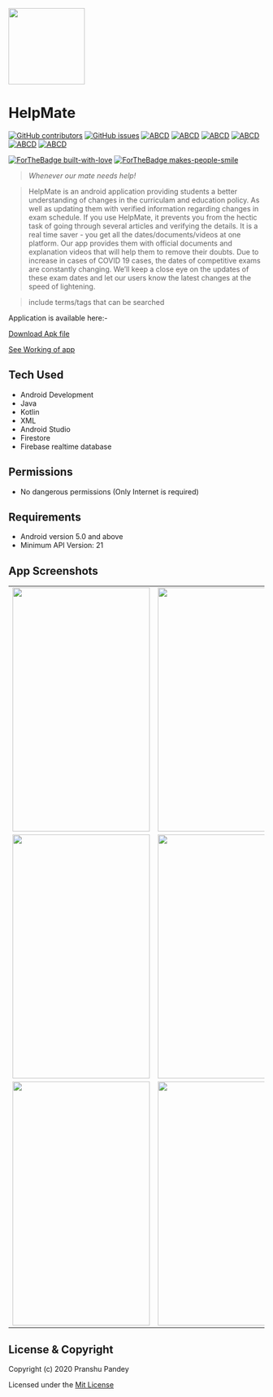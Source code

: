 

<a href="http://fvcproductions.com"><img src="https://user-images.githubusercontent.com/61552810/89718720-ba501900-d9de-11ea-8365-d0d8992f97a5.png" width="150" height="150"></a>



# HelpMate

[![GitHub contributors](https://img.shields.io/github/contributors/Naereen/StrapDown.js.svg)](https://github.com/HAC-2020/Aimers/contributors/)     [![GitHub issues](https://img.shields.io/github/issues/HAC-2020/Aimers)](https://github.com/HAC-2020/Aimers/issues/)      [![ABCD](https://img.shields.io/badge/development-passing-brightgreen)](https://img.shields.io/badge/development-passing-brightgreen) 
[![ABCD](https://img.shields.io/badge/App-Sample-yellow)](https://img.shields.io/badge/App-Sample-yellow) 
[![ABCD](https://img.shields.io/badge/repo%20size-6.02MB-blue)](https://img.shields.io/badge/repo%20size-6.02MB-blue) 
[![ABCD](https://img.shields.io/badge/Min%20API-21-blue)](https://img.shields.io/badge/Min%20API-21-blue/) 
[![ABCD](https://img.shields.io/badge/Max%20API-29-red)](https://img.shields.io/badge/Max%20API-29-red) 
[![ABCD](https://img.shields.io/badge/License-MIT%20License-orange)](https://img.shields.io/badge/License-MIT%20License-orange) <p></p>
[![ForTheBadge built-with-love](http://ForTheBadge.com/images/badges/built-with-love.svg)](https://github.com/HAC-2020/Aimers)
[![ForTheBadge makes-people-smile](http://ForTheBadge.com/images/badges/makes-people-smile.svg)](http://ForTheBadge.com)

> <i>Whenever our mate needs help!</i>

> HelpMate is an android application providing students a better understanding of changes in the curriculam and education policy. As well as updating them with verified information regarding changes in exam schedule.
If you use HelpMate, it prevents you from the hectic task of going through several articles and verifying the details. It is a real time saver - you get all the dates/documents/videos at one platform.
Our app provides them with official documents and explanation videos that will help them to remove their doubts.
Due to increase in cases of COVID 19 cases, the dates of competitive exams are constantly changing. We’ll keep a close eye on the updates of these exam dates and let our users know the latest changes at the speed of lightening. 


> include terms/tags that can be searched

<p>Application is available here:-</p>
<p></p>
<p><a href="https://drive.google.com/file/d/12H5oHUxuQaRF6qEzm-NPzT__FL0wGR23/view?usp=sharing">Download Apk file</a></p>
<p><a href="https://youtu.be/oV6Coxncqgc">See Working of app</a></p>

## Tech Used

- Android Development
- Java
- Kotlin
- XML
- Android Studio
- Firestore
- Firebase realtime database


## Permissions

- No dangerous permissions (Only Internet is required)

## Requirements

- Android version 5.0 and above
- Minimum API Version: 21

## App Screenshots

<table>
  <tr>
    <td><img src="https://user-images.githubusercontent.com/61552810/89718018-8de5ce00-d9d9-11ea-8d74-aa20c6e10fb4.png" width=270 height=480></td>
    <td><img src="https://user-images.githubusercontent.com/61552810/89718030-a3f38e80-d9d9-11ea-9c23-3249f4f676f7.png" width=270 height=480></td>
    <td><img src="https://user-images.githubusercontent.com/61552810/89718043-bd94d600-d9d9-11ea-97ba-1313368d209f.png" width=270 height=480></td>
  </tr>
  <tr>
    <td><img src="https://user-images.githubusercontent.com/61552810/89718187-b3270c00-d9da-11ea-99e2-58e3ace6f953.png" width=270 height=480></td>
    <td><img src="https://user-images.githubusercontent.com/61552810/89718047-c5547a80-d9d9-11ea-98e0-a2e7f59a558a.png" width=270 height=480></td>
    <td><img src="https://user-images.githubusercontent.com/61552810/89718052-cab1c500-d9d9-11ea-8251-cc0bb0fe3137.png" width=270 height=480></td>
  </tr>
  <tr>
    <td><img src="https://user-images.githubusercontent.com/61552810/89718215-e8335e80-d9da-11ea-9d29-85352c6e730a.jpeg" width=270 height=480></td>
    <td><img src="https://user-images.githubusercontent.com/61552810/89718216-e9648b80-d9da-11ea-8dcb-53663220c614.jpeg" width=270 height=480></td>
    <td><img src="https://user-images.githubusercontent.com/61552810/89718217-e9648b80-d9da-11ea-9310-d7666e789fad.jpeg" width=270 height=480></td>
  </tr>
 </table>

## License & Copyright
Copyright (c) 2020 Pranshu Pandey

Licensed under the [Mit License](https://github.com/HAC-2020/Aimers/blob/master/License)
